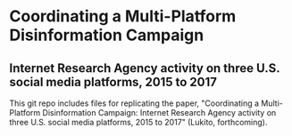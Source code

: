 # Coordinating a Multi-Platform Disinformation Campaign
## Internet Research Agency activity on three U.S. social media platforms, 2015 to 2017 

This git repo includes files for replicating the paper, "Coordinating a Multi-Platform Disinformation Campaign: Internet Research Agency activity on three U.S. social media platforms, 2015 to 2017" (Lukito, forthcoming).
